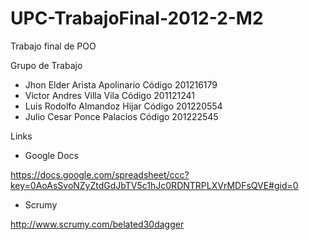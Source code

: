 UPC-TrabajoFinal-2012-2-M2
==========================

Trabajo final de POO


Grupo de Trabajo

- Jhon Elder Arista Apolinario     Código 201216179
- Victor Andres Villa Vila         Código 201121241
- Luis Rodolfo Almandoz Hijar Código 201220554
- Julio Cesar Ponce Palacios Código 201222545


Links

- Google Docs

https://docs.google.com/spreadsheet/ccc?key=0AoAsSvoNZyZtdGdJbTV5c1hJc0RDNTRPLXVrMDFsQVE#gid=0

- Scrumy

http://www.scrumy.com/belated30dagger